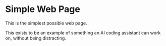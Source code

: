 # Simple Web Page

This is the simplest possible web page.

This exists to be an example of something an AI coding assistant can work on, without being distracting.
